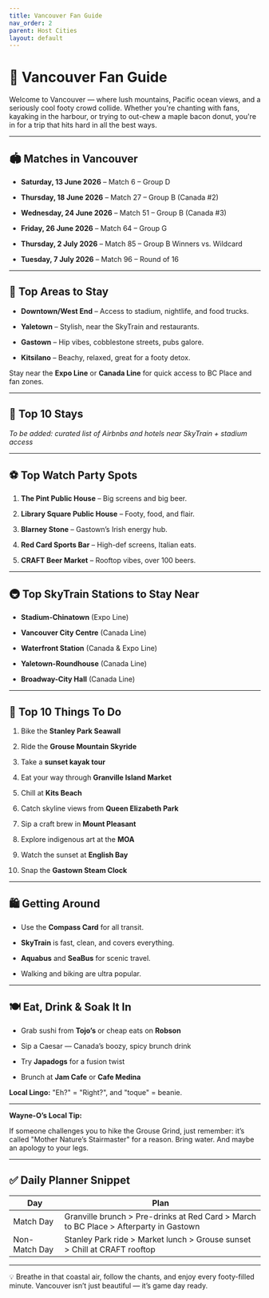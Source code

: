 ```yaml
---
title: Vancouver Fan Guide
nav_order: 2
parent: Host Cities
layout: default
---
```


# 🏩️ Vancouver Fan Guide

Welcome to Vancouver — where lush mountains, Pacific ocean views, and a seriously cool footy crowd collide. Whether you're chanting with fans, kayaking in the harbour, or trying to out-chew a maple bacon donut, you're in for a trip that hits hard in all the best ways.

---

## **🏟️ Matches in Vancouver**

- **Saturday, 13 June 2026** – Match 6 – Group D
    
- **Thursday, 18 June 2026** – Match 27 – Group B (Canada #2)
    
- **Wednesday, 24 June 2026** – Match 51 – Group B (Canada #3)
    
- **Friday, 26 June 2026** – Match 64 – Group G
    
- **Thursday, 2 July 2026** – Match 85 – Group B Winners vs. Wildcard
    
- **Tuesday, 7 July 2026** – Match 96 – Round of 16
    

---

## **📍 Top Areas to Stay**

- **Downtown/West End** – Access to stadium, nightlife, and food trucks.
    
- **Yaletown** – Stylish, near the SkyTrain and restaurants.
    
- **Gastown** – Hip vibes, cobblestone streets, pubs galore.
    
- **Kitsilano** – Beachy, relaxed, great for a footy detox.
    

Stay near the **Expo Line** or **Canada Line** for quick access to BC Place and fan zones.

---

## **🏨 Top 10 Stays**

_To be added: curated list of Airbnbs and hotels near SkyTrain + stadium access_

---

## **⚽ Top Watch Party Spots**

1. **The Pint Public House** – Big screens and big beer.
    
2. **Library Square Public House** – Footy, food, and flair.
    
3. **Blarney Stone** – Gastown’s Irish energy hub.
    
4. **Red Card Sports Bar** – High-def screens, Italian eats.
    
5. **CRAFT Beer Market** – Rooftop vibes, over 100 beers.
    

---

## **🚇 Top SkyTrain Stations to Stay Near**

- **Stadium-Chinatown** (Expo Line)
    
- **Vancouver City Centre** (Canada Line)
    
- **Waterfront Station** (Canada & Expo Line)
    
- **Yaletown-Roundhouse** (Canada Line)
    
- **Broadway-City Hall** (Canada Line)
    

---

## **🎯 Top 10 Things To Do**

1. Bike the **Stanley Park Seawall**
    
2. Ride the **Grouse Mountain Skyride**
    
3. Take a **sunset kayak tour**
    
4. Eat your way through **Granville Island Market**
    
5. Chill at **Kits Beach**
    
6. Catch skyline views from **Queen Elizabeth Park**
    
7. Sip a craft brew in **Mount Pleasant**
    
8. Explore indigenous art at the **MOA**
    
9. Watch the sunset at **English Bay**
    
10. Snap the **Gastown Steam Clock**
    

---

## **🛍️ Getting Around**

- Use the **Compass Card** for all transit.
    
- **SkyTrain** is fast, clean, and covers everything.
    
- **Aquabus** and **SeaBus** for scenic travel.
    
- Walking and biking are ultra popular.
    

---

## **🍽️ Eat, Drink & Soak It In**

- Grab sushi from **Tojo’s** or cheap eats on **Robson**
    
- Sip a Caesar — Canada’s boozy, spicy brunch drink
    
- Try **Japadogs** for a fusion twist
    
- Brunch at **Jam Cafe** or **Cafe Medina**
    

**Local Lingo:** "Eh?" = "Right?", and "toque" = beanie.

---

**Wayne-O’s Local Tip:**

If someone challenges you to hike the Grouse Grind, just remember: it’s called "Mother Nature’s Stairmaster" for a reason. Bring water. And maybe an apology to your legs.

---

## **✅ Daily Planner Snippet**

|**Day**|**Plan**|
|---|---|
|Match Day|Granville brunch > Pre-drinks at Red Card > March to BC Place > Afterparty in Gastown|
|Non-Match Day|Stanley Park ride > Market lunch > Grouse sunset > Chill at CRAFT rooftop|

---

💡 Breathe in that coastal air, follow the chants, and enjoy every footy-filled minute. Vancouver isn’t just beautiful — it’s game day ready.